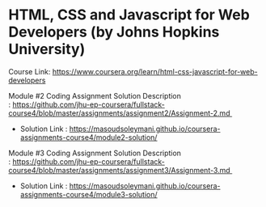 # HTML, CSS and Javascript for Web Developers (by Johns Hopkins University)
Course Link: https://www.coursera.org/learn/html-css-javascript-for-web-developers



>
Module #2 Coding Assignment Solution
Description : https://github.com/jhu-ep-coursera/fullstack-course4/blob/master/assignments/assignment2/Assignment-2.md 
- Solution Link : https://masoudsoleymani.github.io/coursera-assignments-course4/module2-solution/



>
Module #3 Coding Assignment Solution
Description : https://github.com/jhu-ep-coursera/fullstack-course4/blob/master/assignments/assignment3/Assignment-3.md 
- Solution Link : https://masoudsoleymani.github.io/coursera-assignments-course4/module3-solution/


